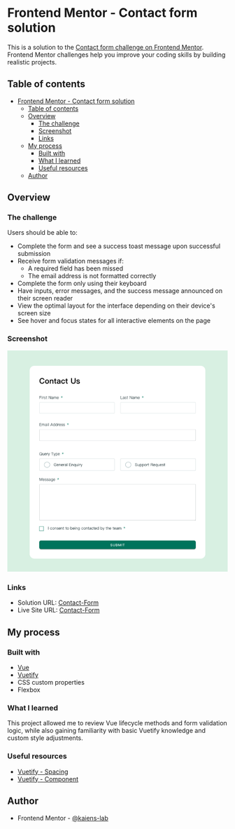 # Frontend Mentor - Contact form solution

This is a solution to the [Contact form challenge on Frontend Mentor](https://www.frontendmentor.io/challenges/contact-form--G-hYlqKJj). Frontend Mentor challenges help you improve your coding skills by building realistic projects.

## Table of contents

- [Frontend Mentor - Contact form solution](#frontend-mentor---contact-form-solution)
  - [Table of contents](#table-of-contents)
  - [Overview](#overview)
    - [The challenge](#the-challenge)
    - [Screenshot](#screenshot)
    - [Links](#links)
  - [My process](#my-process)
    - [Built with](#built-with)
    - [What I learned](#what-i-learned)
    - [Useful resources](#useful-resources)
  - [Author](#author)

## Overview

### The challenge

Users should be able to:

- Complete the form and see a success toast message upon successful submission
- Receive form validation messages if:
  - A required field has been missed
  - The email address is not formatted correctly
- Complete the form only using their keyboard
- Have inputs, error messages, and the success message announced on their screen reader
- View the optimal layout for the interface depending on their device's screen size
- See hover and focus states for all interactive elements on the page

### Screenshot

![Contact-Form](./src/assets/contact-form-screenShot.png)

### Links

- Solution URL: [Contact-Form](https://www.frontendmentor.io/solutions/contact-form-using-vue-and-vuetify-A0gXFMgOR8)
- Live Site URL: [Contact-Form](https://kaiens-lab.github.io/Contact-Form/)

## My process

### Built with

- [Vue](https://vuejs.org/)
- [Vuetify](https://vuetifyjs.com/en/)
- CSS custom properties
- Flexbox

### What I learned

This project allowed me to review Vue lifecycle methods and form validation logic, while also gaining familiarity with basic Vuetify knowledge and custom style adjustments.

### Useful resources

- [Vuetify - Spacing](https://vuetifyjs.com/en/styles/spacing/#how-it-works)
- [Vuetify - Component](https://vuetifyjs.com/en/components/all/#containment)

## Author

- Frontend Mentor - [@kaiens-lab](https://www.frontendmentor.io/profile/kaiens-lab)
